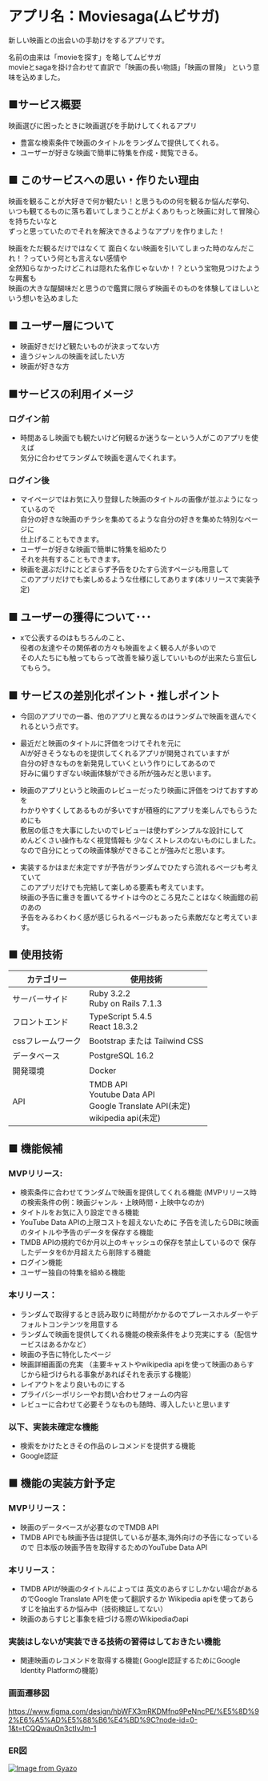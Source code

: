 # アプリ名：Moviesaga(ムビサガ)
新しい映画との出会いの手助けをするアプリです。

名前の由来は「movieを探す」を略してムビサガ  
movieとsagaを掛け合わせて直訳で「映画の長い物語」「映画の冒険」
という意味を込めました。

## ■サービス概要
映画選びに困ったときに映画選びを手助けしてくれるアプリ  
- 豊富な検索条件で映画のタイトルをランダムで提供してくれる。
- ユーザーが好きな映画で簡単に特集を作成・閲覧できる。

## ■ このサービスへの思い・作りたい理由
映画を観ることが大好きで何か観たい！と思うものの何を観るか悩んだ挙句、  
いつも観てるものに落ち着いてしまうことがよくありもっと映画に対して冒険心を持ちたいなと  
ずっと思っていたのでそれを解決できるようなアプリを作りました！  

映画をただ観るだけではなくて 面白くない映画を引いてしまった時のなんだこれ！？っていう何とも言えない感情や  
全然知らなかったけどこれは隠れた名作じゃないか！？という宝物見つけたような興奮も  
映画の大きな醍醐味だと思うので鑑賞に限らず映画そのものを体験してほしいという想いを込めました  


## ■ ユーザー層について
- 映画好きだけど観たいものが決まってない方  
- 違うジャンルの映画を試したい方
- 映画が好きな方
## ■サービスの利用イメージ  
### ログイン前
- 時間あるし映画でも観たいけど何観るか迷うなーという人がこのアプリを使えば  
気分に合わせてランダムで映画を選んでくれます。  

### ログイン後  
- マイページではお気に入り登録した映画のタイトルの画像が並ぶようになっているので  
自分の好きな映画のチラシを集めてるような自分の好きを集めた特別なページに  
仕上げることもできます。  
- ユーザーが好きな映画で簡単に特集を組めたり  
それを共有することもできます。  
- 映画を選ぶだけにとどまらず予告をひたすら流すページも用意して  
このアプリだけでも楽しめるような仕様にしてあります(本リリースで実装予定)

## ■ ユーザーの獲得について･･･
- xで公表するのはもちろんのこと、  
役者の友達やその関係者の方々も映画をよく観る人が多いので  
その人たちにも触ってもらって改善を繰り返していいものが出来たら宣伝してもらう。

## ■ サービスの差別化ポイント・推しポイント
- 今回のアプリでの一番、他のアプリと異なるのはランダムで映画を選んでくれるという点です。

- 最近だと映画のタイトルに評価をつけてそれを元に  
AIが好きそうなものを提供してくれるアプリが開発されていますが  
自分の好きなものを新発見していくという作りにしてあるので  
好みに偏りすぎない映画体験ができる所が強みだと思います。  

- 映画のアプリというと映画のレビューだったり映画に評価をつけておすすめを  
わかりやすくしてあるものが多いですが積極的にアプリを楽しんでもらうためにも  
敷居の低さを大事にしたいのでレビューは使わずシンプルな設計にして  
めんどくさい操作もなく視覚情報も  少なくストレスのないものにしました。  
なので自分にとっての映画体験ができることが強みだと思います。  

- 実装するかはまだ未定ですが予告がランダムでひたすら流れるページも考えていて  
このアプリだけでも完結して楽しめる要素も考えています。  
映画の予告に重きを置いてるサイトは今のところ見たことはなく映画館の前のあの  
予告をみるわくわく感が感じられるページもあったら素敵だなと考えています。

## ■ 使用技術
| カテゴリー | 使用技術 |
|-----|----|
サーバーサイド| Ruby 3.2.2 <br> Ruby on Rails 7.1.3
フロントエンド| TypeScript 5.4.5 <br> React 18.3.2 
cssフレームワーク| Bootstrap または Tailwind CSS
データベース| PostgreSQL 16.2
開発環境| Docker
API| TMDB API <br> Youtube Data API <br> Google Translate API(未定) <br> wikipedia api(未定)

## ■ 機能候補
### MVPリリース:
- 検索条件に合わせてランダムで映画を提供してくれる機能
(MVPリリース時の検索条件の例：映画ジャンル・上映時間・上映中なのか)
- タイトルをお気に入り設定できる機能
- YouTube Data APIの上限コストを超えないために
予告を流したらDBに映画のタイトルや予告のデータを保存する機能
- TMDB APIの規約で6か月以上のキャッシュの保存を禁止しているので
保存したデータを6か月超えたら削除する機能
- ログイン機能
- ユーザー独自の特集を組める機能

### 本リリース：
- ランダムで取得するとき読み取りに時間がかかるのでプレースホルダーやデフォルトコンテンツを用意する
- ランダムで映画を提供してくれる機能の検索条件をより充実にする（配信サービスはあるかなど）
- 映画の予告に特化したページ
- 映画詳細画面の充実 （主要キャストやwikipedia apiを使って映画のあらすじから紐づけられる事象があればそれを表示する機能）
- レイアウトをより良いものにする
- プライバシーポリシーやお問い合わせフォームの内容
- レビューに合わせて必要そうなものも随時、導入したいと思います
### 以下、実装未確定な機能
- 検索をかけたときその作品のレコメンドを提供する機能
- Google認証

## ■ 機能の実装方針予定
### MVPリリース：
- 映画のデータベースが必要なのでTMDB API
- TMDB APIでも映画予告は提供しているが基本,海外向けの予告になっているので
日本版の映画予告を取得するためのYouTube Data API

### 本リリース：
- TMDB APIが映画のタイトルによっては
英文のあらすじしかない場合があるのでGoogle Translate APIを使って翻訳するか
Wikipedia apiを使ってあらすじを抽出するか悩み中（技術検証してない）
- 映画のあらすじと事象を紐づける際のWikipediaのapi

### 実装はしないが実装できる技術の習得はしておきたい機能
- 関連映画のレコメンドを取得する機能(
Google認証するためにGoogle Identity Platformの機能)

### 画面遷移図
https://www.figma.com/design/hbWFX3mRKDMfnq9PeNncPE/%E5%8D%92%E6%A5%AD%E5%88%B6%E4%BD%9C?node-id=0-1&t=tCQQwauOn3ctIvJm-1

### ER図
[![Image from Gyazo](https://i.gyazo.com/0868f38bea4dd4453473db3388b403f3.png)](https://gyazo.com/0868f38bea4dd4453473db3388b403f3)

